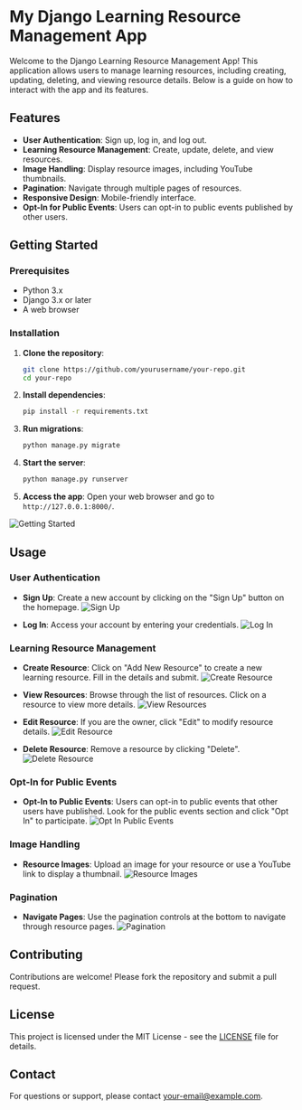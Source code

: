 # My Django Learning Resource Management App

Welcome to the Django Learning Resource Management App! This application allows users to manage learning resources, including creating, updating, deleting, and viewing resource details. Below is a guide on how to interact with the app and its features.

## Features

- **User Authentication**: Sign up, log in, and log out.
- **Learning Resource Management**: Create, update, delete, and view resources.
- **Image Handling**: Display resource images, including YouTube thumbnails.
- **Pagination**: Navigate through multiple pages of resources.
- **Responsive Design**: Mobile-friendly interface.
- **Opt-In for Public Events**: Users can opt-in to public events published by other users.

## Getting Started

### Prerequisites

- Python 3.x
- Django 3.x or later
- A web browser

### Installation

1. **Clone the repository**:
   ```bash
   git clone https://github.com/yourusername/your-repo.git
   cd your-repo
   ```

2. **Install dependencies**:
   ```bash
   pip install -r requirements.txt
   ```

3. **Run migrations**:
   ```bash
   python manage.py migrate
   ```

4. **Start the server**:
   ```bash
   python manage.py runserver
   ```

5. **Access the app**:
   Open your web browser and go to `http://127.0.0.1:8000/`.

![Getting Started](path/to/getting-started-image.png)

## Usage

### User Authentication

- **Sign Up**: Create a new account by clicking on the "Sign Up" button on the homepage.
  ![Sign Up](path/to/signup-image.png)

- **Log In**: Access your account by entering your credentials.
  ![Log In](path/to/login-image.png)

### Learning Resource Management

- **Create Resource**: Click on "Add New Resource" to create a new learning resource. Fill in the details and submit.
  ![Create Resource](path/to/create-resource-image.png)

- **View Resources**: Browse through the list of resources. Click on a resource to view more details.
  ![View Resources](path/to/view-resources-image.png)

- **Edit Resource**: If you are the owner, click "Edit" to modify resource details.
  ![Edit Resource](path/to/edit-resource-image.png)

- **Delete Resource**: Remove a resource by clicking "Delete".
  ![Delete Resource](path/to/delete-resource-image.png)

### Opt-In for Public Events

- **Opt-In to Public Events**: Users can opt-in to public events that other users have published. Look for the public events section and click "Opt In" to participate.
  ![Opt In Public Events](path/to/opt-in-public-events-image.png)

### Image Handling

- **Resource Images**: Upload an image for your resource or use a YouTube link to display a thumbnail.
  ![Resource Images](path/to/resource-images-image.png)

### Pagination

- **Navigate Pages**: Use the pagination controls at the bottom to navigate through resource pages.
  ![Pagination](path/to/pagination-image.png)

## Contributing

Contributions are welcome! Please fork the repository and submit a pull request.

## License

This project is licensed under the MIT License - see the [LICENSE](LICENSE) file for details.

## Contact

For questions or support, please contact [your-email@example.com](mailto:your-email@example.com).